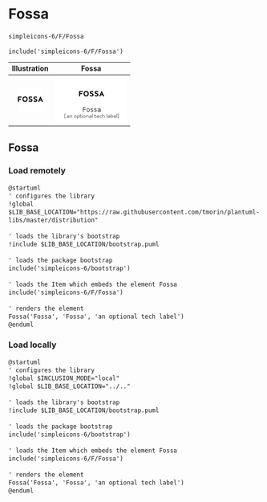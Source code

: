 # Fossa


```text
simpleicons-6/F/Fossa
```

```text
include('simpleicons-6/F/Fossa')
```



| Illustration | Fossa |
| :---: | :---: |
| ![illustration for Illustration](../../simpleicons-6/F/Fossa.png) | ![illustration for Fossa](../../simpleicons-6/F/Fossa.Local.png) |




## Fossa

### Load remotely
```plantuml
@startuml
' configures the library
!global $LIB_BASE_LOCATION="https://raw.githubusercontent.com/tmorin/plantuml-libs/master/distribution"

' loads the library's bootstrap
!include $LIB_BASE_LOCATION/bootstrap.puml

' loads the package bootstrap
include('simpleicons-6/bootstrap')

' loads the Item which embeds the element Fossa
include('simpleicons-6/F/Fossa')

' renders the element
Fossa('Fossa', 'Fossa', 'an optional tech label')
@enduml
```

### Load locally
```plantuml
@startuml
' configures the library
!global $INCLUSION_MODE="local"
!global $LIB_BASE_LOCATION="../.."

' loads the library's bootstrap
!include $LIB_BASE_LOCATION/bootstrap.puml

' loads the package bootstrap
include('simpleicons-6/bootstrap')

' loads the Item which embeds the element Fossa
include('simpleicons-6/F/Fossa')

' renders the element
Fossa('Fossa', 'Fossa', 'an optional tech label')
@enduml
```

